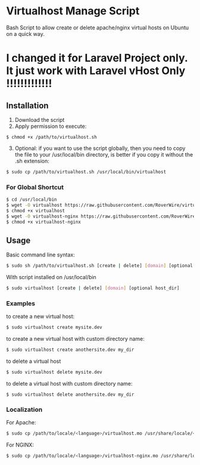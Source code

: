 Virtualhost Manage Script
===========

Bash Script to allow create or delete apache/nginx virtual hosts on Ubuntu on a quick way.

# I changed it for Laravel Project only. It just work with Laravel vHost Only !!!!!!!!!!!!!

## Installation ##

1. Download the script
2. Apply permission to execute:

```
$ chmod +x /path/to/virtualhost.sh
```

3. Optional: if you want to use the script globally, then you need to copy the file to your /usr/local/bin directory, is better
if you copy it without the .sh extension:

```bash
$ sudo cp /path/to/virtualhost.sh /usr/local/bin/virtualhost
```

### For Global Shortcut ###

```bash
$ cd /usr/local/bin
$ wget -O virtualhost https://raw.githubusercontent.com/RoverWire/virtualhost/master/virtualhost.sh
$ chmod +x virtualhost
$ wget -O virtualhost-nginx https://raw.githubusercontent.com/RoverWire/virtualhost/master/virtualhost-nginx.sh
$ chmod +x virtualhost-nginx
```

## Usage ##

Basic command line syntax:

```bash
$ sudo sh /path/to/virtualhost.sh [create | delete] [domain] [optional host_dir]
```

With script installed on /usr/local/bin

```bash
$ sudo virtualhost [create | delete] [domain] [optional host_dir]
```

### Examples ###

to create a new virtual host:

```bash
$ sudo virtualhost create mysite.dev
```
to create a new virtual host with custom directory name:

```bash
$ sudo virtualhost create anothersite.dev my_dir
```
to delete a virtual host

```bash
$ sudo virtualhost delete mysite.dev
```

to delete a virtual host with custom directory name:

```
$ sudo virtualhost delete anothersite.dev my_dir
```
### Localization

For Apache:

```bash
$ sudo cp /path/to/locale/<language>/virtualhost.mo /usr/share/locale/<language>/LC_MESSAGES/
```

For NGINX:

```bash
$ sudo cp /path/to/locale/<language>/virtualhost-nginx.mo /usr/share/locale/<language>/LC_MESSAGES/
```
